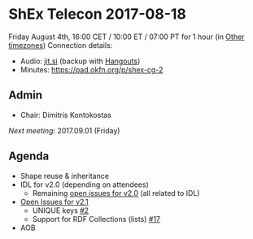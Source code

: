 # ShEx Telecon 2017-08-18

Friday August 4th, 16:00 CET / 10:00 ET / 07:00 PT for 1 hour (in [Other timezones](https://www.timeanddate.com/worldclock/fixedtime.html?msg=ShEx+CG&iso=20170818T16&p1=195&ah=1))
Connection details:

* Audio: [jit.si](https://meet.jit.si/ShEx) (backup with [Hangouts](http://tinyurl.com/ShEx-hangouts))
* Minutes: https://pad.okfn.org/p/shex-cg-2

## Admin

 * Chair: Dimitris Kontokostas

*Next meeting*: 2017.09.01 (Friday)

## Agenda
 * Shape reuse & inheritance
 * IDL for v2.0 (depending on attendees)
   * Remaining [open issues for v2.0](https://github.com/shexSpec/shex/issues?q=is%3Aopen+is%3Aissue+milestone%3A2.0) (all related to IDL) 
 * [Open Issues for v2.1](https://github.com/shexSpec/shex/issues?q=is%3Aopen+is%3Aissue+milestone%3A2.1)
   * UNIQUE keys [#2](https://github.com/shexSpec/shex/issues/2)
   * Support for RDF Collections (lists) [#17](https://github.com/shexSpec/shex/issues/17)
 * AOB 
